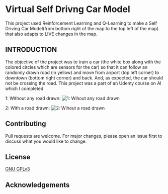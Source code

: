 # Virtual Self Drivng Car Model
This project used Reinforcement Learning and Q-Learning to make a Self Driving Car Model(from bottom right of the map to the top left of the map) that also adapts to LIVE changes in the map. 


## INTRODUCTION

The objective of the project was to train a car (the white box along with the colored circles which are sensors for the car) so that it can follow an randomly drawn road (in yellow) and move from airport (top left corner) to downtown (bottom right corner) and back. And, as expected, the car should not be crossing the road.
This project was a part of an Udemy course on AI which I completed.

1: Without any road drawn:
![1: Wihout any road drawn](https://github.com/soumyasanyal/DeepQLearning/blob/master/img1.gif)

2: With a road drawn:
![2: Wihout a road drawn](https://github.com/soumyasanyal/DeepQLearning/raw/master/img2.gif)


## Contributing
Pull requests are welcome. For major changes, please open an issue first to discuss what you would like to change.

## License
[GNU GPLv3](https://choosealicense.com/licenses/gpl-3.0/)

## Acknowledgements

